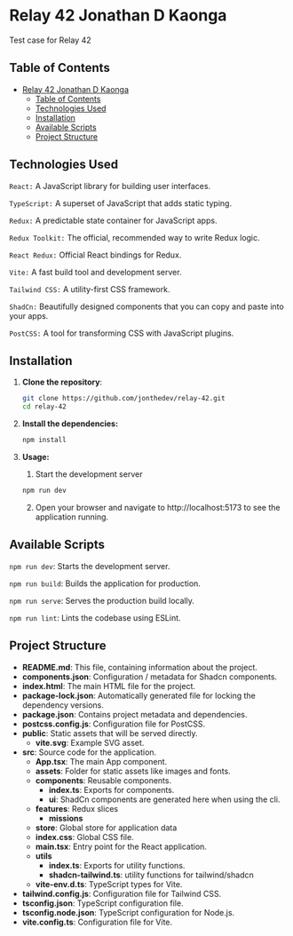 # Relay 42 Jonathan D Kaonga

Test case for Relay 42

## Table of Contents

- [Relay 42 Jonathan D Kaonga](#relay-42-jonathan-d-kaonga)
  - [Table of Contents](#table-of-contents)
  - [Technologies Used](#technologies-used)
  - [Installation](#installation)
  - [Available Scripts](#available-scripts)
  - [Project Structure](#project-structure)

## Technologies Used

`React:` A JavaScript library for building user interfaces.

`TypeScript:` A superset of JavaScript that adds static typing.

`Redux:` A predictable state container for JavaScript apps.

`Redux Toolkit:` The official, recommended way to write Redux logic.

`React Redux:` Official React bindings for Redux.

`Vite:` A fast build tool and development server.

`Tailwind CSS:` A utility-first CSS framework.

`ShadCn:` Beautifully designed components that you can copy and paste into your apps.

`PostCSS:` A tool for transforming CSS with JavaScript plugins.

## Installation

1. **Clone the repository**:

   ```sh
   git clone https://github.com/jonthedev/relay-42.git
   cd relay-42
   ```

2. **Install the dependencies:**

   ```bash
   npm install
   ```

3. **Usage:**

   1. Start the development server

   ```bash
   npm run dev
   ```

   2. Open your browser and navigate to http://localhost:5173 to see the application running.

## Available Scripts

`npm run dev`: Starts the development server.

`npm run build`: Builds the application for production.

`npm run serve`: Serves the production build locally.

`npm run lint`: Lints the codebase using ESLint.

## Project Structure

- **README.md**: This file, containing information about the project.
- **components.json**: Configuration / metadata for Shadcn components.
- **index.html**: The main HTML file for the project.
- **package-lock.json**: Automatically generated file for locking the dependency versions.
- **package.json**: Contains project metadata and dependencies.
- **postcss.config.js**: Configuration file for PostCSS.
- **public**: Static assets that will be served directly.
  - **vite.svg**: Example SVG asset.
- **src**: Source code for the application.
  - **App.tsx**: The main App component.
  - **assets**: Folder for static assets like images and fonts.
  - **components**: Reusable components.
    - **index.ts**: Exports for components.
    - **ui**: ShadCn components are generated here when using the cli.
  - **features**: Redux slices
    - **missions**
  - **store**: Global store for application data
  - **index.css**: Global CSS file.
  - **main.tsx**: Entry point for the React application.
  - **utils**
    - **index.ts**: Exports for utility functions.
    - **shadcn-tailwind.ts**: utility functions for tailwind/shadcn
  - **vite-env.d.ts**: TypeScript types for Vite.
- **tailwind.config.js**: Configuration file for Tailwind CSS.
- **tsconfig.json**: TypeScript configuration file.
- **tsconfig.node.json**: TypeScript configuration for Node.js.
- **vite.config.ts**: Configuration file for Vite.
